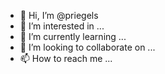 - 👋 Hi, I’m @priegels
- 👀 I’m interested in ...
- 🌱 I’m currently learning ...
- 💞️ I’m looking to collaborate on ...
- 📫 How to reach me ...

<!---
priegels/priegels is a ✨ special ✨ repository because its `README.md` (this file) appears on your GitHub profile.
You can click the Preview link to take a look at your changes.
--->
